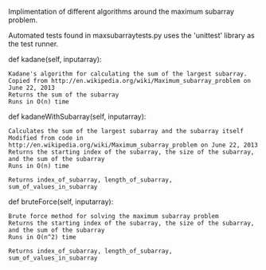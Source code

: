 Implimentation of different algorithms around the maximum subarray problem.

Automated tests found in maxsubarraytests.py uses the 'unittest' library as the test runner.

def kadane(self, inputarray):

	Kadane's algorithm for calculating the sum of the largest subarray.
	Copied from http://en.wikipedia.org/wiki/Maximum_subarray_problem on June 22, 2013
	Returns the sum of the subarray
	Runs in O(n) time

def kadaneWithSubarray(self, inputarray):

	Calculates the sum of the largest subarray and the subarray itself
	Modified from code in http://en.wikipedia.org/wiki/Maximum_subarray_problem on June 22, 2013
	Returns the starting index of the subarray, the size of the subarray, and the sum of the subarray
	Runs in O(n) time
	
	Returns index_of_subarray, length_of_subarray, sum_of_values_in_subarray

def bruteForce(self, inputarray):

	Brute force method for solving the maximum subarray problem
	Returns the starting index of the subarray, the size of the subarray, and the sum of the subarray
	Runs in O(n^2) time
	
	Returns index_of_subarray, length_of_subarray, sum_of_values_in_subarray